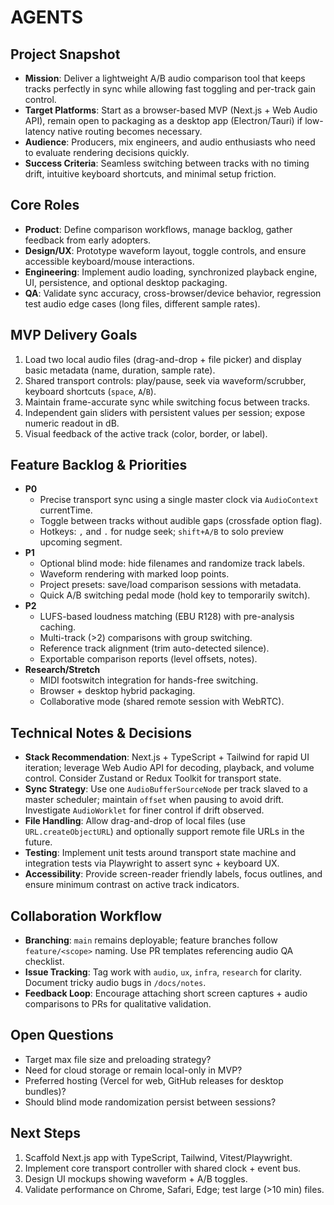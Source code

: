 # AGENTS

## Project Snapshot
- **Mission**: Deliver a lightweight A/B audio comparison tool that keeps tracks perfectly in sync while allowing fast toggling and per-track gain control.
- **Target Platforms**: Start as a browser-based MVP (Next.js + Web Audio API), remain open to packaging as a desktop app (Electron/Tauri) if low-latency native routing becomes necessary.
- **Audience**: Producers, mix engineers, and audio enthusiasts who need to evaluate rendering decisions quickly.
- **Success Criteria**: Seamless switching between tracks with no timing drift, intuitive keyboard shortcuts, and minimal setup friction.

## Core Roles
- **Product**: Define comparison workflows, manage backlog, gather feedback from early adopters.
- **Design/UX**: Prototype waveform layout, toggle controls, and ensure accessible keyboard/mouse interactions.
- **Engineering**: Implement audio loading, synchronized playback engine, UI, persistence, and optional desktop packaging.
- **QA**: Validate sync accuracy, cross-browser/device behavior, regression test audio edge cases (long files, different sample rates).

## MVP Delivery Goals
1. Load two local audio files (drag-and-drop + file picker) and display basic metadata (name, duration, sample rate).
2. Shared transport controls: play/pause, seek via waveform/scrubber, keyboard shortcuts (`space`, `A`/`B`).
3. Maintain frame-accurate sync while switching focus between tracks.
4. Independent gain sliders with persistent values per session; expose numeric readout in dB.
5. Visual feedback of the active track (color, border, or label).

## Feature Backlog & Priorities
- **P0**
  - Precise transport sync using a single master clock via `AudioContext` currentTime.
  - Toggle between tracks without audible gaps (crossfade option flag).
  - Hotkeys: `,` and `.` for nudge seek; `shift+A/B` to solo preview upcoming segment.
- **P1**
  - Optional blind mode: hide filenames and randomize track labels.
  - Waveform rendering with marked loop points.
  - Project presets: save/load comparison sessions with metadata.
  - Quick A/B switching pedal mode (hold key to temporarily switch).
- **P2**
  - LUFS-based loudness matching (EBU R128) with pre-analysis caching.
  - Multi-track (>2) comparisons with group switching.
  - Reference track alignment (trim auto-detected silence). 
  - Exportable comparison reports (level offsets, notes).
- **Research/Stretch**
  - MIDI footswitch integration for hands-free switching.
  - Browser + desktop hybrid packaging.
  - Collaborative mode (shared remote session with WebRTC).

## Technical Notes & Decisions
- **Stack Recommendation**: Next.js + TypeScript + Tailwind for rapid UI iteration; leverage Web Audio API for decoding, playback, and volume control. Consider Zustand or Redux Toolkit for transport state.
- **Sync Strategy**: Use one `AudioBufferSourceNode` per track slaved to a master scheduler; maintain `offset` when pausing to avoid drift. Investigate `AudioWorklet` for finer control if drift observed.
- **File Handling**: Allow drag-and-drop of local files (use `URL.createObjectURL`) and optionally support remote file URLs in the future.
- **Testing**: Implement unit tests around transport state machine and integration tests via Playwright to assert sync + keyboard UX.
- **Accessibility**: Provide screen-reader friendly labels, focus outlines, and ensure minimum contrast on active track indicators.

## Collaboration Workflow
- **Branching**: `main` remains deployable; feature branches follow `feature/<scope>` naming. Use PR templates referencing audio QA checklist.
- **Issue Tracking**: Tag work with `audio`, `ux`, `infra`, `research` for clarity. Document tricky audio bugs in `/docs/notes`.
- **Feedback Loop**: Encourage attaching short screen captures + audio comparisons to PRs for qualitative validation.

## Open Questions
- Target max file size and preloading strategy?
- Need for cloud storage or remain local-only in MVP?
- Preferred hosting (Vercel for web, GitHub releases for desktop bundles)?
- Should blind mode randomization persist between sessions?

## Next Steps
1. Scaffold Next.js app with TypeScript, Tailwind, Vitest/Playwright.
2. Implement core transport controller with shared clock + event bus.
3. Design UI mockups showing waveform + A/B toggles.
4. Validate performance on Chrome, Safari, Edge; test large (>10 min) files.
